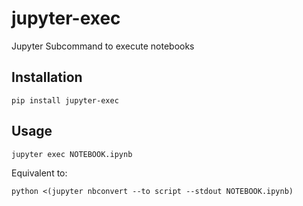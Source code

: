 # jupyter-exec
Jupyter Subcommand to execute notebooks

## Installation
```
pip install jupyter-exec
```

## Usage
```
jupyter exec NOTEBOOK.ipynb
```

Equivalent to:
```
python <(jupyter nbconvert --to script --stdout NOTEBOOK.ipynb)
```
